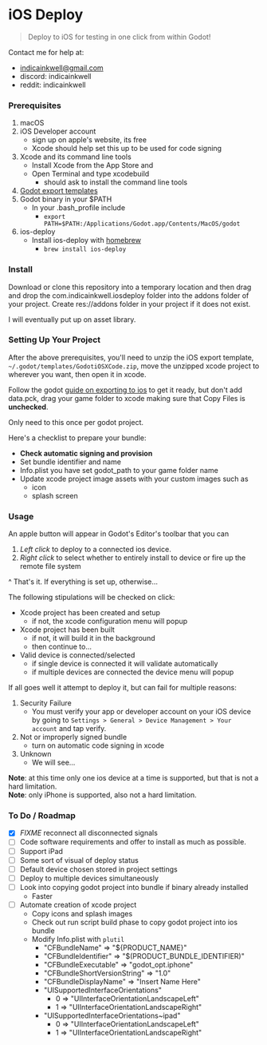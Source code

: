 # iOS Deploy

> Deploy to iOS for testing in one click from within Godot!

Contact me for help at:
- indicainkwell@gmail.com
- discord: indicainkwell
- reddit: indicainkwell

### Prerequisites

1. macOS
2. iOS Developer account
    - sign up on apple's website, its free
    - Xcode should help set this up to be used for code signing
3. Xcode and its command line tools
    - Install Xcode from the App Store and 
    - Open Terminal and type xcodebuild 
        - should ask to install the command line tools
4. [Godot export templates](https://godotengine.org/download)
5. Godot binary in your $PATH
    - In your .bash\_profile include 
        - `export PATH=$PATH:/Applications/Godot.app/Contents/MacOS/godot`
6. ios-deploy
    - Install ios-deploy with [homebrew](https://brew.sh)
        - `brew install ios-deploy`

### Install

Download or clone this repository into a temporary location and then drag and
drop the com.indicainkwell.iosdeploy folder into the addons folder of your
project. Create res://addons folder in your project if it does not exist.

I will eventually put up on asset library.

### Setting Up Your Project

After the above prerequisites, you'll need to unzip the iOS export template,
`~/.godot/templates/GodotiOSXCode.zip`, move the unzipped xcode project to
wherever you want, then open it in xcode.

Follow the godot [guide on exporting to
ios](http://docs.godotengine.org/en/latest/learning/workflow/export/exporting_for_ios.html)
to get it ready, but don't add data.pck, drag your  game folder to xcode making
sure that Copy Files is **unchecked**.

Only need to this once per godot project.

Here's a checklist to prepare your bundle:
- **Check automatic signing and provision**
- Set bundle identifier and name
- Info.plist you have set godot\_path to your game folder name
- Update xcode project image assets with your custom images such as
    - icon
    - splash screen

### Usage

An apple button will appear in Godot's Editor's toolbar that you can

1. *Left click* to deploy to a connected ios device.
2. *Right click* to select whether to entirely install to device or fire up the
   remote file system

^ That's it. If everything is set up, otherwise...

The following stipulations will be checked on click:

- Xcode project has been created and setup
    - if not, the xcode configuration menu will popup
- Xcode project has been built
    - if not, it will build it in the background
    - then continue to...
- Valid device is connected/selected
    - if single device is connected it will validate automatically
    - if multiple devices are connected the device menu will popup

If all goes well it attempt to deploy it, but can fail for multiple reasons:

1. Security Failure
    - You must verify your app or developer account on your iOS device by going
      to `Settings > General > Device Management > Your account` and tap verify.
2. Not or improperly signed bundle
    - turn on automatic code signing in xcode
3. Unknown
    - We will see...

**Note**: at this time only one ios device at a time is supported, but that is not a
hard limitation.  
**Note**: only iPhone is supported, also not a hard limitation.

### To Do / Roadmap

- [X] _FIXME_ reconnect all disconnected signals
- [ ] Code software requirements and offer to install as much as possible.
- [ ] Support iPad
- [ ] Some sort of visual of deploy status
- [ ] Default device chosen stored in project settings
- [ ] Deploy to multiple devices simultaneously
- [ ] Look into copying godot project into bundle if binary already installed
    - Faster
- [ ] Automate creation of xcode project
    - Copy icons and splash images
    - Check out run script build phase to copy godot project into ios bundle
    - Modify Info.plist with `plutil`
        - "CFBundleName" => "${PRODUCT\_NAME}"
        - "CFBundleIdentifier" => "$(PRODUCT\_BUNDLE\_IDENTIFIER)"
        - "CFBundleExecutable" => "godot\_opt.iphone"
        - "CFBundleShortVersionString" => "1.0"
        - "CFBundleDisplayName" => "Insert Name Here"
        - "UISupportedInterfaceOrientations"
            - 0 => "UIInterfaceOrientationLandscapeLeft"
            - 1 => "UIInterfaceOrientationLandscapeRight"
        - "UISupportedInterfaceOrientations~ipad"
            - 0 => "UIInterfaceOrientationLandscapeLeft"
            - 1 => "UIInterfaceOrientationLandscapeRight"

